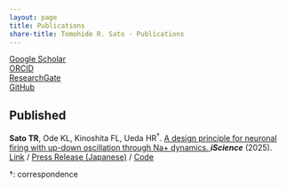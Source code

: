 ```yaml
---
layout: page
title: Publications
share-title: Tomohide R. Sato - Publications
---
```


<ins>[Google Scholar](https://scholar.google.co.jp/citations?user=fdt5J1EAAAAJ&hl=ja&oi=ao)</ins><br>
<ins>[ORCID](https://orcid.org/0000-0002-4536-548X)</ins><br>
<ins>[ResearchGate](https://www.researchgate.net/profile/Tomohide-Sato?ev=hdr_xprf)</ins><br>
<ins>[GitHub](https://github.com/TomoRS-Med/Na_paper)</ins><br>

## Published
**Sato TR<sup></sup>**, Ode KL<sup></sup>, Kinoshita FL<sup></sup>, Ueda HR<sup>&dagger;</sup>.
<ins>A design principle for neuronal firing with up-down oscillation through Na+ dynamics. </ins>
***iScience*** (2025). 
<ins>[Link](https://www.cell.com/iscience/fulltext/S2589-0042(25)00164-6)</ins> / <ins>[Press Release (Japanese)](https://www.u-tokyo.ac.jp/content/400255946.pdf)</ins> / <ins>[Code](https://github.com/TomoRS-Med/Na_paper)</ins>

&dagger;: correspondence
